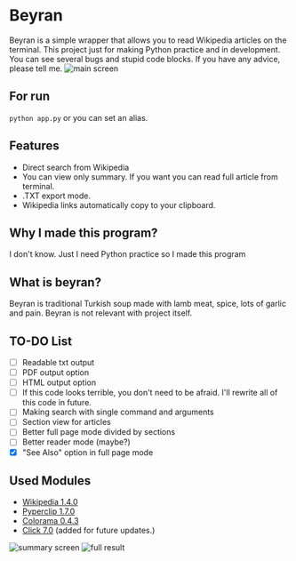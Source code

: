 # Beyran

Beyran is a simple wrapper that allows you to read Wikipedia articles on the terminal. This project just for making Python practice and  in development. You can see several bugs and stupid code blocks. If you have any advice, please tell me.
![main screen](http://tinyimg.io/i/artYQ9F.png)

## For run
`python app.py` or you can set an alias.

## Features
* Direct search from Wikipedia
* You can view only summary. If you want you can read full article from terminal.
* .TXT export mode.
* Wikipedia links automatically copy to your clipboard.

## Why I made this program?
I don't know. Just I need Python practice so I made this program

## What is beyran?
Beyran is traditional Turkish soup made with lamb meat, spice, lots of garlic and pain. Beyran is not relevant with project itself.

## TO-DO List
- [ ] Readable txt output 
- [ ] PDF output option
- [ ] HTML output option
- [ ] If this code looks terrible, you don't need to be afraid. I'll rewrite all of this code in future.
- [ ] Making search with single command and arguments
- [ ] Section view for articles
- [ ] Better full page mode divided by sections
- [ ] Better reader mode (maybe?)
- [X] "See Also" option in full page mode

## Used Modules
- [Wikipedia 1.4.0](https://pypi.org/project/wikipedia/)
- [Pyperclip 1.7.0](https://pypi.org/project/pyperclip/)
- [Colorama 0.4.3](https://pypi.org/project/colorama/)
- [Click 7.0](https://pypi.org/project/click) (added for future updates.)

![summary screen](http://tinyimg.io/i/VG9l7BH.png)
![full result](http://tinyimg.io/i/8OTi79Z.png)
